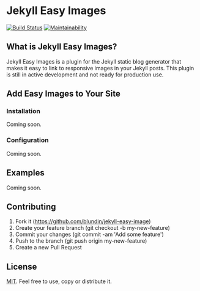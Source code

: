 # Jekyll Easy Images

[![Build Status](https://travis-ci.org/blundin/jekyll-easy-images.svg?branch=master)](https://travis-ci.org/blundin/jekyll-easy-images) [![Maintainability](https://api.codeclimate.com/v1/badges/10a68db09dea90bce145/maintainability)](https://codeclimate.com/github/blundin/jekyll-easy-image/maintainability)

## What is Jekyll Easy Images?

Jekyll Easy Images is a plugin for the Jekyll static blog generator that makes it easy to link to responsive images in your Jekyll posts. This plugin is still in active development and not ready for production use.

## Add Easy Images to Your Site
### Installation

Coming soon.

### Configuration

Coming soon.

## Examples

Coming soon.

## Contributing

1. Fork it (https://github.com/blundin/jekyll-easy-image)
2. Create your feature branch (git checkout -b my-new-feature)
3. Commit your changes (git commit -am 'Add some feature')
4. Push to the branch (git push origin my-new-feature)
5. Create a new Pull Request

## License

[MIT](https://github.com/blundin/jekyll-easy-image/blob/master/LICENSE.md). Feel free to use, copy or distribute it.
